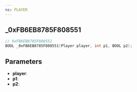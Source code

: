 ```yaml
---
ns: PLAYER
---
```

## _0xFB6EB8785F808551

```c
// 0xFB6EB8785F808551
BOOL _0xFB6EB8785F808551(Player player, int p1, BOOL p2);
```

## Parameters
* **player**:
* **p1**:
* **p2**:
